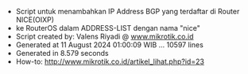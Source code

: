 - Script untuk menambahkan IP Address BGP yang terdaftar di Router NICE(OIXP)
- ke RouterOS dalam ADDRESS-LIST dengan nama "nice"
- Script created by: Valens Riyadi @ www.mikrotik.co.id
- Generated at 11 August 2024 01:00:09 WIB ... 10597 lines
- Generated in 8.579 seconds
- How-to: http://www.mikrotik.co.id/artikel_lihat.php?id=23

